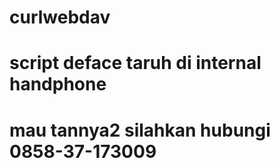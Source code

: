 # curlwebdav
# script deface taruh di internal handphone
# mau tannya2 silahkan hubungi 0858-37-173009
